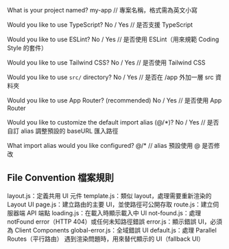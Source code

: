 What is your project named? my-app
// 專案名稱，格式需為英文小寫

Would you like to use TypeScript? No / Yes
// 是否支援 TypeScript

Would you like to use ESLint? No / Yes
// 是否使用 ESLint（用來規範 Coding Style 的套件）

Would you like to use Tailwind CSS? No / Yes
// 是否使用 Tailwind CSS

Would you like to use `src/` directory? No / Yes
// 是否在 /app 外加一層 src 資料夾

Would you like to use App Router? (recommended) No / Yes
// 是否使用 App Router 

Would you like to customize the default import alias (@/*)? No / Yes
// 是否自訂 alias 調整預設的 baseURL 匯入路徑

What import alias would you like configured? @/*
// alias 預設使用 @ 是否修改

## File Convention 檔案規則
layout.js：定義共用 UI 元件
template.js：類似 layout，處理需要重新渲染的 Layout UI
page.js：建立路由的主要 UI，並使路徑可公開存取
route.js：建立伺服器端 API 端點
loading.js：在載入時顯示載入中 UI
not-found.js：處理 notFound error（HTTP 404）或任何未知路徑錯誤
error.js：顯示錯誤 UI，必須為 Client Components
global-error.js：全域錯誤 UI
default.js：處理 Parallel Routes（平行路由） 遇到渲染問題時，用來替代顯示的 UI（fallback UI）




